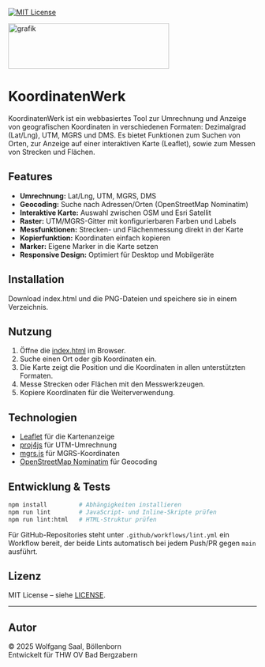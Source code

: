 [![MIT License](https://img.shields.io/badge/License-MIT-green.svg)](https://choosealicense.com/licenses/mit/)

<img width="326" height="92" alt="grafik" src="https://github.com/user-attachments/assets/998caf9f-866d-46e6-840b-5f82a85b84b4" />

# KoordinatenWerk

KoordinatenWerk ist ein webbasiertes Tool zur Umrechnung und Anzeige von geografischen Koordinaten in verschiedenen Formaten: Dezimalgrad (Lat/Lng), UTM, MGRS und DMS. Es bietet Funktionen zum Suchen von Orten, zur Anzeige auf einer interaktiven Karte (Leaflet), sowie zum Messen von Strecken und Flächen.

## Features

- **Umrechnung:** Lat/Lng, UTM, MGRS, DMS
- **Geocoding:** Suche nach Adressen/Orten (OpenStreetMap Nominatim)
- **Interaktive Karte:** Auswahl zwischen OSM und Esri Satellit
- **Raster:** UTM/MGRS-Gitter mit konfigurierbaren Farben und Labels
- **Messfunktionen:** Strecken- und Flächenmessung direkt in der Karte
- **Kopierfunktion:** Koordinaten einfach kopieren
- **Marker:** Eigene Marker in die Karte setzen
- **Responsive Design:** Optimiert für Desktop und Mobilgeräte

## Installation

Download index.html und die PNG-Dateien und speichere sie in einem Verzeichnis.

## Nutzung

1. Öffne die [index.html](index.html) im Browser.
2. Suche einen Ort oder gib Koordinaten ein.
3. Die Karte zeigt die Position und die Koordinaten in allen unterstützten Formaten.
4. Messe Strecken oder Flächen mit den Messwerkzeugen.
5. Kopiere Koordinaten für die Weiterverwendung.

## Technologien

- [Leaflet](https://leafletjs.com/) für die Kartenanzeige
- [proj4js](https://proj4js.org/) für UTM-Umrechnung
- [mgrs.js](https://github.com/proj4js/mgrs) für MGRS-Koordinaten
- [OpenStreetMap Nominatim](https://nominatim.openstreetmap.org/) für Geocoding

## Entwicklung & Tests

```bash
npm install         # Abhängigkeiten installieren
npm run lint        # JavaScript- und Inline-Skripte prüfen
npm run lint:html   # HTML-Struktur prüfen
```

Für GitHub-Repositories steht unter `.github/workflows/lint.yml` ein Workflow bereit, der beide Lints automatisch bei jedem Push/PR gegen `main` ausführt.

## Lizenz

MIT License – siehe [LICENSE](LICENSE).

---
## Autor

© 2025 Wolfgang Saal, Böllenborn  
Entwickelt für THW OV Bad Bergzabern
